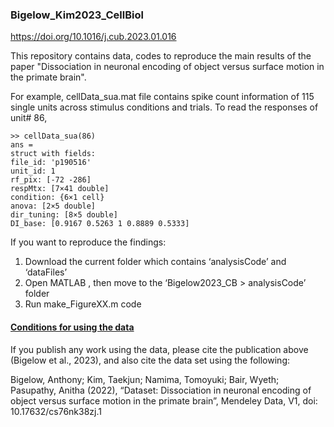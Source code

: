 ### Bigelow_Kim2023_CellBiol
https://doi.org/10.1016/j.cub.2023.01.016

This repository contains data, codes to reproduce the main results of the paper
"Dissociation in neuronal encoding of object versus surface motion in the primate brain". 

For example, cellData_sua.mat file contains spike count information of 115 single units across
stimulus conditions and trials. To read the responses of unit# 86,

```
>> cellData_sua(86)
ans =
struct with fields:
file_id: 'p190516'
unit_id: 1
rf_pix: [-72 -286]
respMtx: [7×41 double]
condition: {6×1 cell}
anova: [2×5 double]
dir_tuning: [8×5 double]
DI_base: [0.9167 0.5263 1 0.8889 0.5333]
```

If you want to reproduce the findings:
1) Download the current folder which contains ‘analysisCode’ and ‘dataFiles’
2) Open MATLAB , then move to the ‘Bigelow2023_CB > analysisCode’ folder
3) Run make_FigureXX.m code

#### <u>Conditions for using the data</u>  
If you publish any work using the data, please cite the publication above (Bigelow et al., 2023),
and also cite the data set using the following:

Bigelow, Anthony; Kim, Taekjun; Namima, Tomoyuki; Bair, Wyeth; Pasupathy, Anitha (2022),
“Dataset: Dissociation in neuronal encoding of object versus surface motion in the primate
brain”, Mendeley Data, V1, doi: 10.17632/cs76nk38zj.1
